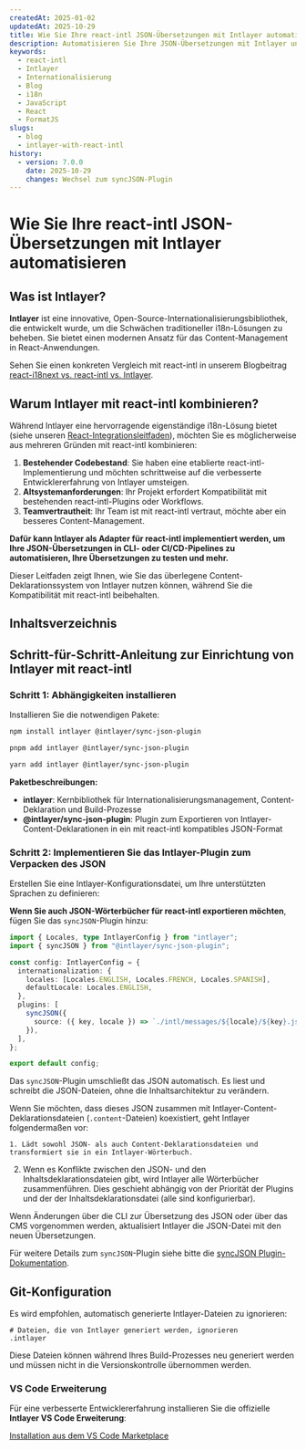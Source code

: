 ```yaml
---
createdAt: 2025-01-02
updatedAt: 2025-10-29
title: Wie Sie Ihre react-intl JSON-Übersetzungen mit Intlayer automatisieren
description: Automatisieren Sie Ihre JSON-Übersetzungen mit Intlayer und react-intl für verbesserte Internationalisierung in React-Anwendungen.
keywords:
  - react-intl
  - Intlayer
  - Internationalisierung
  - Blog
  - i18n
  - JavaScript
  - React
  - FormatJS
slugs:
  - blog
  - intlayer-with-react-intl
history:
  - version: 7.0.0
    date: 2025-10-29
    changes: Wechsel zum syncJSON-Plugin
---
```


# Wie Sie Ihre react-intl JSON-Übersetzungen mit Intlayer automatisieren

## Was ist Intlayer?

**Intlayer** ist eine innovative, Open-Source-Internationalisierungsbibliothek, die entwickelt wurde, um die Schwächen traditioneller i18n-Lösungen zu beheben. Sie bietet einen modernen Ansatz für das Content-Management in React-Anwendungen.

Sehen Sie einen konkreten Vergleich mit react-intl in unserem Blogbeitrag [react-i18next vs. react-intl vs. Intlayer](https://github.com/aymericzip/intlayer/blob/main/docs/blog/de/react-i18next_vs_react-intl_vs_intlayer.md).

## Warum Intlayer mit react-intl kombinieren?

Während Intlayer eine hervorragende eigenständige i18n-Lösung bietet (siehe unseren [React-Integrationsleitfaden](https://github.com/aymericzip/intlayer/blob/main/docs/docs/de/intlayer_with_vite+react.md)), möchten Sie es möglicherweise aus mehreren Gründen mit react-intl kombinieren:

1. **Bestehender Codebestand**: Sie haben eine etablierte react-intl-Implementierung und möchten schrittweise auf die verbesserte Entwicklererfahrung von Intlayer umsteigen.
2. **Altsystemanforderungen**: Ihr Projekt erfordert Kompatibilität mit bestehenden react-intl-Plugins oder Workflows.
3. **Teamvertrautheit**: Ihr Team ist mit react-intl vertraut, möchte aber ein besseres Content-Management.

**Dafür kann Intlayer als Adapter für react-intl implementiert werden, um Ihre JSON-Übersetzungen in CLI- oder CI/CD-Pipelines zu automatisieren, Ihre Übersetzungen zu testen und mehr.**

Dieser Leitfaden zeigt Ihnen, wie Sie das überlegene Content-Deklarationssystem von Intlayer nutzen können, während Sie die Kompatibilität mit react-intl beibehalten.

## Inhaltsverzeichnis

<TOC/>

## Schritt-für-Schritt-Anleitung zur Einrichtung von Intlayer mit react-intl

### Schritt 1: Abhängigkeiten installieren

Installieren Sie die notwendigen Pakete:

```bash packageManager="npm"
npm install intlayer @intlayer/sync-json-plugin
```

```bash packageManager="pnpm"
pnpm add intlayer @intlayer/sync-json-plugin
```

```bash packageManager="yarn"
yarn add intlayer @intlayer/sync-json-plugin
```

**Paketbeschreibungen:**

- **intlayer**: Kernbibliothek für Internationalisierungsmanagement, Content-Deklaration und Build-Prozesse
- **@intlayer/sync-json-plugin**: Plugin zum Exportieren von Intlayer-Content-Deklarationen in ein mit react-intl kompatibles JSON-Format

### Schritt 2: Implementieren Sie das Intlayer-Plugin zum Verpacken des JSON

Erstellen Sie eine Intlayer-Konfigurationsdatei, um Ihre unterstützten Sprachen zu definieren:

**Wenn Sie auch JSON-Wörterbücher für react-intl exportieren möchten**, fügen Sie das `syncJSON`-Plugin hinzu:

```typescript fileName="intlayer.config.ts"
import { Locales, type IntlayerConfig } from "intlayer";
import { syncJSON } from "@intlayer/sync-json-plugin";

const config: IntlayerConfig = {
  internationalization: {
    locales: [Locales.ENGLISH, Locales.FRENCH, Locales.SPANISH],
    defaultLocale: Locales.ENGLISH,
  },
  plugins: [
    syncJSON({
      source: ({ key, locale }) => `./intl/messages/${locale}/${key}.json`,
    }),
  ],
};

export default config;
```

Das `syncJSON`-Plugin umschließt das JSON automatisch. Es liest und schreibt die JSON-Dateien, ohne die Inhaltsarchitektur zu verändern.

Wenn Sie möchten, dass dieses JSON zusammen mit Intlayer-Content-Deklarationsdateien (`.content`-Dateien) koexistiert, geht Intlayer folgendermaßen vor:

    1. Lädt sowohl JSON- als auch Content-Deklarationsdateien und transformiert sie in ein Intlayer-Wörterbuch.

2. Wenn es Konflikte zwischen den JSON- und den Inhaltsdeklarationsdateien gibt, wird Intlayer alle Wörterbücher zusammenführen. Dies geschieht abhängig von der Priorität der Plugins und der der Inhaltsdeklarationsdatei (alle sind konfigurierbar).

Wenn Änderungen über die CLI zur Übersetzung des JSON oder über das CMS vorgenommen werden, aktualisiert Intlayer die JSON-Datei mit den neuen Übersetzungen.

Für weitere Details zum `syncJSON`-Plugin siehe bitte die [syncJSON Plugin-Dokumentation](https://github.com/aymericzip/intlayer/blob/main/docs/docs/de/plugins/sync-json.md).

## Git-Konfiguration

Es wird empfohlen, automatisch generierte Intlayer-Dateien zu ignorieren:

```plaintext fileName=".gitignore"
# Dateien, die von Intlayer generiert werden, ignorieren
.intlayer
```

Diese Dateien können während Ihres Build-Prozesses neu generiert werden und müssen nicht in die Versionskontrolle übernommen werden.

### VS Code Erweiterung

Für eine verbesserte Entwicklererfahrung installieren Sie die offizielle **Intlayer VS Code Erweiterung**:

[Installation aus dem VS Code Marketplace](https://marketplace.visualstudio.com/items?itemName=intlayer.intlayer-vs-code-extension)
